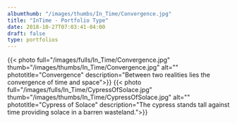 ```yaml
---
albumthumb: "/images/thumbs/In_Time/Convergence.jpg"
title: "InTime - Portfolio Type"
date: 2018-10-27T07:03:41-04:00
draft: false
type: portfolios
---
```

{{< photo full="/images/fulls/In_Time/Convergence.jpg" thumb="/images/thumbs/In_Time/Convergence.jpg" alt="" phototitle="Convergence" description="Between two realities lies the convergence of time and space">}}
{{< photo full="/images/fulls/In_Time/CypressOfSolace.jpg" thumb="/images/thumbs/In_Time/CypressOfSolace.jpg" alt="" phototitle="Cypress of Solace" description="The cypress stands tall against time providing solace in a barren wasteland.">}}


